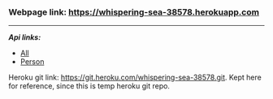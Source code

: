 
### Webpage link: https://whispering-sea-38578.herokuapp.com

***

***Api links:***
- [All](https://whispering-sea-38578.herokuapp.com/api/persons)
- [Person]([https://](https://whispering-sea-38578.herokuapp.com/api/persons/1))


Heroku git link: https://git.heroku.com/whispering-sea-38578.git. Kept here for reference, since this is temp heroku git repo.